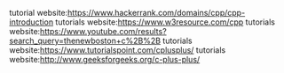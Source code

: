 tutorial website:https://www.hackerrank.com/domains/cpp/cpp-introduction
tutorials website:https://www.w3resource.com/cpp
tutorials website:https://www.youtube.com/results?search_query=thenewboston+c%2B%2B
tutorials website:https://www.tutorialspoint.com/cplusplus/
tutorials website:http://www.geeksforgeeks.org/c-plus-plus/
